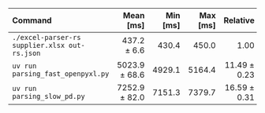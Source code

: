 | Command | Mean [ms] | Min [ms] | Max [ms] | Relative |
|:---|---:|---:|---:|---:|
| `./excel-parser-rs supplier.xlsx out-rs.json` | 437.2 ± 6.6 | 430.4 | 450.0 | 1.00 |
| `uv run parsing_fast_openpyxl.py` | 5023.9 ± 68.6 | 4929.1 | 5164.4 | 11.49 ± 0.23 |
| `uv run parsing_slow_pd.py` | 7252.9 ± 82.0 | 7151.3 | 7379.7 | 16.59 ± 0.31 |
